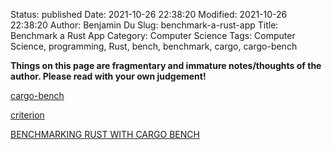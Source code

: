 Status: published
Date: 2021-10-26 22:38:20
Modified: 2021-10-26 22:38:20
Author: Benjamin Du
Slug: benchmark-a-rust-app
Title: Benchmark a Rust App
Category: Computer Science
Tags: Computer Science, programming, Rust, bench, benchmark, cargo, cargo-bench

**Things on this page are fragmentary and immature notes/thoughts of the author. Please read with your own judgement!**

[cargo-bench](https://doc.rust-lang.org/cargo/commands/cargo-bench.html)

[criterion](https://crates.io/crates/criterion)

[BENCHMARKING RUST WITH CARGO BENCH](http://seenaburns.com/benchmarking-rust-with-cargo-bench/)